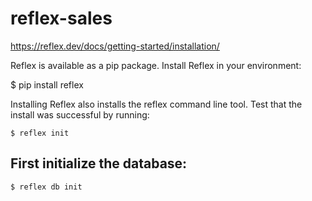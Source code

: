 # reflex-sales

https://reflex.dev/docs/getting-started/installation/

Reflex is available as a pip package. Install Reflex in your environment:

$ pip install reflex

Installing Reflex also installs the reflex command line tool. Test that the install was successful by running:

```
$ reflex init
```

## First initialize the database:

```
$ reflex db init
```
